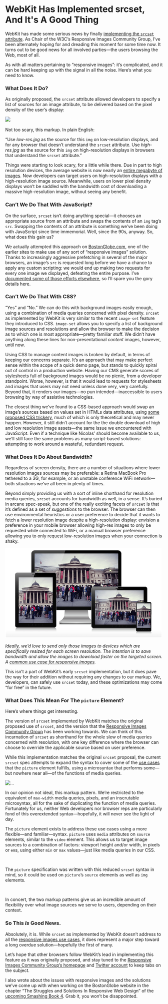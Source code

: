 # WebKit Has Implemented srcset, And It's A Good Thing

WebKit has made some serious news by finally [implementing the `srcset` attribute][1]. As Chair of the W3C’s Responsive Images Community Group, I’ve been alternately hoping for and dreading this moment for some time now. It turns out to be good news for all involved parties—the users browsing the Web, most of all.

As with all matters pertaining to “responsive images”: it’s complicated, and it can be hard keeping up with the signal in all the noise. Here’s what you need to know.

### What Does It Do?

As originally proposed, the `srcset` attribute allowed developers to specify a list of sources for an image attribute, to be delivered based on the pixel density of the user’s display:

   <img src="low-res.jpg" srcset="high-res.jpg 2x">

Not too scary, this markup. In plain English:

“Use _low-res.jpg_ as the source for this `img` on low-resolution displays, and for any browser that doesn’t understand the `srcset` attribute. Use _high-res.jpg_ as the source for this `img` on high-resolution displays in browsers that understand the `srcset` attribute.”

Things were starting to look scary, for a little while there. Due in part to high resolution devices, the average website is now nearly an [entire megabyte of images][2]. Now developers can target users on high-resolution displays with a high-resolution image source. Meanwhile, users on lower pixel density displays won’t be saddled with the bandwidth cost of downloading a massive high-resolution image, without seeing any benefit.

### Can’t We Do That With JavaScript?

On the surface, `srcset` isn’t doing anything special—it chooses an appropriate source from an attribute and swaps the contents of an `img` tag’s `src`. Swapping the contents of an attribute is something we’ve been doing with JavaScript since time immemorial. Well, since the 90s, anyway. So, what does this gain us?

We actually attempted this approach on [BostonGlobe.com][3], one of the earlier sites to make use of any sort of “responsive images” solution. Thanks to increasingly aggressive prefetching in several of the major browsers, an image’s `src` is requested long before we have a chance to apply any custom scripting: we would end up making two requests for every one image we displayed, defeating the entire purpose. I’ve [documented some of those efforts elsewhere][4], so I’ll spare you the gory details here.

### Can’t We Do That With CSS?

“Yes” and “No.” We can do this with background images easily enough, using a combination of media queries concerned with pixel density. `srcset` as implemented by WebKit is very similar to the recent `image-set` feature they introduced to CSS. `image-set` allows you to specify a list of background image sources and resolutions and allow the browser to make the decision as to which one is most appropriate—pretty familiar stuff. We didn’t have anything along these lines for non-presentational _content_ images, however, until now.

Using CSS to manage content images is broken by default, in terms of keeping our concerns separate. It’s an approach that may make perfect sense within the scope of a quick demo page, but stands to quickly spiral out of control in a production website. Having our CMS generate scores of stylesheets full of background images would be no picnic, from a developer standpoint. Worse, however, is that it would lead to requests for stylesheets and images that users may not need unless done very, very carefully. Beyond that, it renders our images—no pun intended—inaccessible to users browsing by way of assistive technologies.

The closest thing we’ve found to a CSS-based approach would swap an image’s sources based on values set in HTMLs data attributes, using [some proposed CSS trickery][5], much of which is only theoretical and may never happen. However, it still didn’t account for the the double download of high and low resolution image assets—the same issue we encountered with JavaScript. Even if a technique like Nicolas’ should become available to us, we’ll still face the same problems as many script-based solutions: attempting to work around a wasteful, redundant request.

### What Does It Do About Bandwidth?

Regardless of screen density, there are a number of situations where lower resolution images sources may be preferable: a Retina MacBook Pro tethered to a 3G, for example, or an unstable conference WiFi network—both situations we’ve all been in plenty of times.

Beyond simply providing us with a sort of inline shorthand for resolution media queries, `srcset` accounts for bandwidth as well, in a sense. It’s buried in arcane spec-speak, but one of the really exciting facets of `srcset` is that it’s defined as a set of _suggestions_ to the browser. The browser can then use environmental heuristics or a user preference to decide that it wants to fetch a lower resolution image despite a high-resolution display: envision a preference in your mobile browser allowing high-res images to only be requested while connected to WiFi, or a manual browser preference allowing you to only request low-resolution images when your connection is shaky.

![Responsive Images][6]

_Ideally, we’d love to send only those images to devices which are specifically resized for each screen resolution. The intention is to save bandwidth and allow the images to download faster on the targeted screen. A [common use case for responsive images][7]._

This isn’t a part of WebKit’s early `srcset` implementation, but it does pave the way for their addition without requiring any changes to our markup. We, developers, can safely use `srcset` today, and these optimizations may come “for free” in the future.

### What Does This Mean For The `picture` Element?

Here’s where things get interesting.

The version of `srcset` implemented by WebKit matches the original proposed use of `srcset`, and the version that the [Responsive Images Community Group][8] has been working towards. We can think of this incarnation of `srcset` as shorthand for the whole slew of media queries concerned with resolution, with one key difference where the browser can choose to override the applicable source based on user preference.

While this implementation matches the original `srcset` proposal, the current `srcset` spec attempts to expand the syntax to cover some of the [use cases][7] that the `picture` element fulfills, using a microsyntax that performs some—but nowhere near all—of the functions of media queries.

   <img src="fallback.jpg" srcset="small.jpg 640w 1x, small-hd.jpg 640w 2x, large.jpg 1x, large-hd.jpg 2x" alt="…">

In our opinion not ideal, this markup pattern. We’re restricted to the equivalent of `max-width` media queries, pixels, and an inscrutable microsyntax, all for the sake of duplicating the function of media queries. Fortunately for us, neither Web developers nor browser reps are particularly fond of this overextended syntax—hopefully, it will never see the light of day.

The `picture` element exists to address these use cases using a more flexible—and familiar—syntax. `picture` uses `media` attributes on `source` elements, similar to the `video` element. This allows us to target image sources to a combination of factors: viewport height and/or width, in pixels or `em`s, using either `min` or `max` values—just like media queries in our CSS.

   <picture>
       <source src="med.jpg" media="(min-width: 40em)" />
       <source src="sm.jpg" />
       <img src="fallback.jpg" alt="" />
   </picture>

The `picture` specification was written with this reduced `srcset` syntax in mind, so it could be used on `picture`’s `source` elements as well as `img` elements.

   <picture>
       <source srcset="med.jpg 1x, med-hd.jpg 2x" media="(min-width: 40em)" />
       <source srcset="sm.jpg 1x, sm-hd.jpg 2x" />
       <img src="fallback.jpg" alt="" />
   </picture>

In concert, the two markup patterns give us an incredible amount of flexibility over what image sources we serve to users, depending on their context.

### So This _Is_ Good News.

Absolutely, it is. While `srcset` as implemented by WebKit doesn’t address to all the [responsive images use cases][7], it does represent a major step toward a long overdue solution—hopefully the first of many.

Let’s hope that other browsers follow WebKit’s lead in implementing this feature as it was originally proposed, and stay tuned to the [Responsive Images Community Group’s homepage][8] and [Twitter account][9] to keep tabs on the subject.

I also wrote about the issues with responsive images and the solutions we’ve come up with when working on the BostonGlobe website in the chapter “The Struggles and Solutions In Responsive Web Design” of the [upcoming Smashing Book 4][10]. Grab it, you won’t be disappointed.


   [1]: https://www.webkit.org/blog/2910/improved-support-for-high-resolution-displays-with-the-srcset-image-attribute/
   [2]: http://httparchive.org/interesting.php?a=All&amp;l=Aug%2015%202013
   [3]: http://bostonglobe.com
   [4]: http://alistapart.com/article/responsive-images-how-they-almost-worked-and-what-we-need
   [5]: http://nicolasgallagher.com/responsive-images-using-css3
   [6]: use-case.png
   [7]: http://usecases.responsiveimages.org
   [8]: http://responsiveimages.org
   [9]: http://twitter.com/respimg
   [10]: https://shop.smashingmagazine.com/smashing-book-4.html
